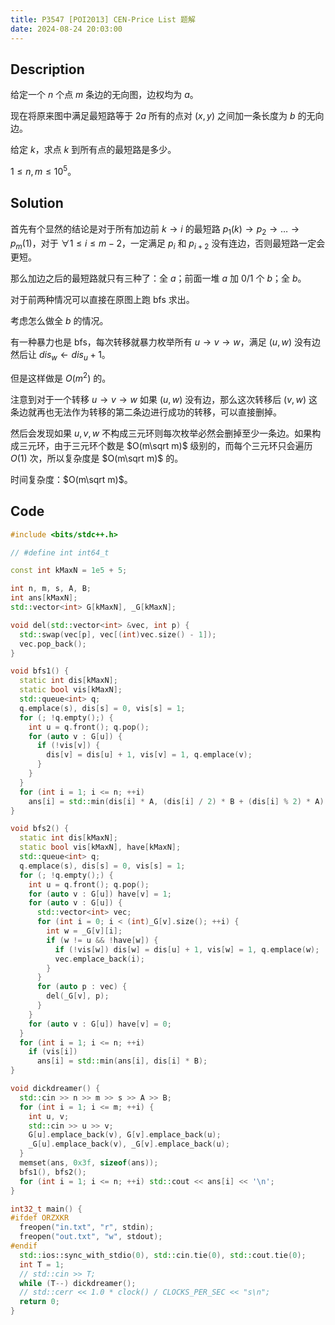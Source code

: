```yaml
---
title: P3547 [POI2013] CEN-Price List 题解
date: 2024-08-24 20:03:00
---
```


## Description

给定一个 $n$ 个点 $m$ 条边的无向图，边权均为 $a$。

现在将原来图中满足最短路等于 $2a$ 所有的点对 $(x,y)$ 之间加一条长度为 $b$ 的无向边。

给定 $k$，求点 $k$ 到所有点的最短路是多少。

$1\leq n,m\leq 10^5$。

## Solution

首先有个显然的结论是对于所有加边前 $k\to i$ 的最短路 $p_1(k)\to p_2\to\dots\to p_{m}(1)$，对于 $\forall 1\leq i\leq m-2$，一定满足 $p_i$ 和 $p_{i+2}$ 没有连边，否则最短路一定会更短。

那么加边之后的最短路就只有三种了：全 $a$；前面一堆 $a$ 加 $0/1$ 个 $b$；全 $b$。

对于前两种情况可以直接在原图上跑 bfs 求出。

考虑怎么做全 $b$ 的情况。

有一种暴力也是 bfs，每次转移就暴力枚举所有 $u\to v\to w$，满足 $(u,w)$ 没有边然后让 $dis_w\leftarrow dis_u+1$。

但是这样做是 $O(m^2)$ 的。

注意到对于一个转移 $u\to v\to w$ 如果 $(u,w)$ 没有边，那么这次转移后 $(v,w)$ 这条边就再也无法作为转移的第二条边进行成功的转移，可以直接删掉。

然后会发现如果 $u,v,w$ 不构成三元环则每次枚举必然会删掉至少一条边。如果构成三元环，由于三元环个数是 $O(m\sqrt m)$ 级别的，而每个三元环只会遍历 $O(1)$ 次，所以复杂度是 $O(m\sqrt m)$ 的。

时间复杂度：$O(m\sqrt m)$。

## Code

```cpp
#include <bits/stdc++.h>

// #define int int64_t

const int kMaxN = 1e5 + 5;

int n, m, s, A, B;
int ans[kMaxN];
std::vector<int> G[kMaxN], _G[kMaxN];

void del(std::vector<int> &vec, int p) {
  std::swap(vec[p], vec[(int)vec.size() - 1]);
  vec.pop_back();
}

void bfs1() {
  static int dis[kMaxN];
  static bool vis[kMaxN];
  std::queue<int> q;
  q.emplace(s), dis[s] = 0, vis[s] = 1;
  for (; !q.empty();) {
    int u = q.front(); q.pop();
    for (auto v : G[u]) {
      if (!vis[v]) {
        dis[v] = dis[u] + 1, vis[v] = 1, q.emplace(v);
      }
    }
  }
  for (int i = 1; i <= n; ++i)
    ans[i] = std::min(dis[i] * A, (dis[i] / 2) * B + (dis[i] % 2) * A);
}

void bfs2() {
  static int dis[kMaxN];
  static bool vis[kMaxN], have[kMaxN];
  std::queue<int> q;
  q.emplace(s), dis[s] = 0, vis[s] = 1;
  for (; !q.empty();) {
    int u = q.front(); q.pop();
    for (auto v : G[u]) have[v] = 1;
    for (auto v : G[u]) {
      std::vector<int> vec;
      for (int i = 0; i < (int)_G[v].size(); ++i) {
        int w = _G[v][i];
        if (w != u && !have[w]) {
          if (!vis[w]) dis[w] = dis[u] + 1, vis[w] = 1, q.emplace(w);
          vec.emplace_back(i);
        }
      }
      for (auto p : vec) {
        del(_G[v], p);
      }
    }
    for (auto v : G[u]) have[v] = 0;
  }
  for (int i = 1; i <= n; ++i)
    if (vis[i])
      ans[i] = std::min(ans[i], dis[i] * B);
}

void dickdreamer() {
  std::cin >> n >> m >> s >> A >> B;
  for (int i = 1; i <= m; ++i) {
    int u, v;
    std::cin >> u >> v;
    G[u].emplace_back(v), G[v].emplace_back(u);
    _G[u].emplace_back(v), _G[v].emplace_back(u);
  }
  memset(ans, 0x3f, sizeof(ans));
  bfs1(), bfs2();
  for (int i = 1; i <= n; ++i) std::cout << ans[i] << '\n';
}

int32_t main() {
#ifdef ORZXKR
  freopen("in.txt", "r", stdin);
  freopen("out.txt", "w", stdout);
#endif
  std::ios::sync_with_stdio(0), std::cin.tie(0), std::cout.tie(0);
  int T = 1;
  // std::cin >> T;
  while (T--) dickdreamer();
  // std::cerr << 1.0 * clock() / CLOCKS_PER_SEC << "s\n";
  return 0;
}
```
